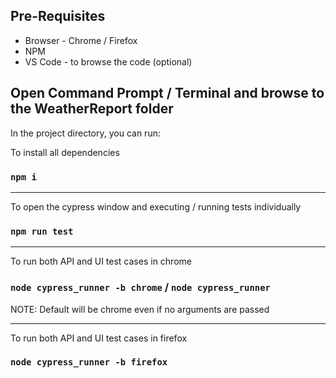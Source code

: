 ## Pre-Requisites
* Browser - Chrome / Firefox
* NPM
* VS Code - to browse the code (optional)

## Open Command Prompt / Terminal and browse to the WeatherReport folder ##
In the project directory, you can run:


To install all dependencies
### `npm i`
- - - -
To open the cypress window and executing / running tests individually
### `npm run test`
- - - -
To run both API and UI test cases in chrome
### `node cypress_runner -b chrome` / `node cypress_runner`
NOTE: Default will be chrome even if no arguments are passed 
- - - -
To run both API and UI test cases in firefox
### `node cypress_runner -b firefox`
